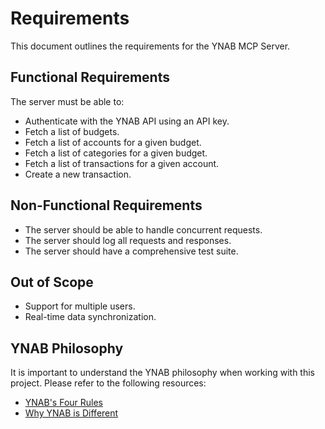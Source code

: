 # Requirements

This document outlines the requirements for the YNAB MCP Server.

## Functional Requirements

The server must be able to:

*   Authenticate with the YNAB API using an API key.
*   Fetch a list of budgets.
*   Fetch a list of accounts for a given budget.
*   Fetch a list of categories for a given budget.
*   Fetch a list of transactions for a given account.
*   Create a new transaction.

## Non-Functional Requirements

*   The server should be able to handle concurrent requests.
*   The server should log all requests and responses.
*   The server should have a comprehensive test suite.

## Out of Scope

*   Support for multiple users.
*   Real-time data synchronization.

## YNAB Philosophy

It is important to understand the YNAB philosophy when working with this project. Please refer to the following resources:

*   [YNAB's Four Rules](https://www.ynab.com/the-four-rules/)
*   [Why YNAB is Different](https://www.ynab.com/why-ynab-is-different/)
